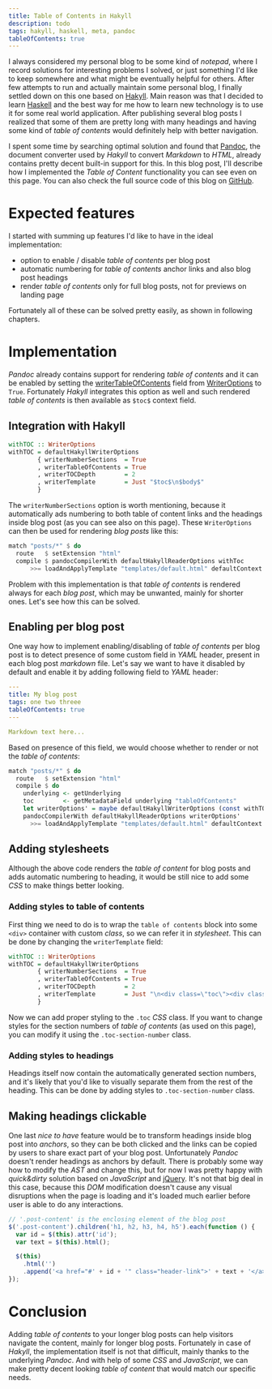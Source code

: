 ```yaml
---
title: Table of Contents in Hakyll
description: todo
tags: hakyll, haskell, meta, pandoc
tableOfContents: true
---
```


I always considered my personal blog to be some kind of _notepad_, where I record solutions for interesting problems I solved, or just something I'd like to keep somewhere and what might be eventually helpful for others. After few attempts to run and actually maintain some personal blog, I finally settled down on this one based on [Hakyll][web:hakyll]. Main reason was that I decided to learn [Haskell][web:haskell] and the best way for me how to learn new technology is to use it for some real world application. After publishing several blog posts I realized that some of them are pretty long with many headings and having some kind of _table of contents_ would definitely help with better navigation.

I spent some time by searching optimal solution and found that [Pandoc][web:pandoc], the document converter used by _Hakyll_ to convert _Markdown_ to _HTML_, already contains pretty decent built-in support for this. In this blog post, I'll describe how I implemented the _Table of Content_ functionality you can see even on this page. You can also check the full source code of this blog on [GitHub][github:svejcar-dev].

<!-- MORE -->

# Expected features
I started with summing up features I'd like to have in the ideal implementation:

- option to enable / disable _table of contents_ per blog post
- automatic numbering for _table of contents_ anchor links and also blog post headings
- render _table of contents_ only for full blog posts, not for previews on landing page

Fortunately all of these can be solved pretty easily, as shown in following chapters.

# Implementation
_Pandoc_ already contains support for rendering _table of contents_ and it can be enabled by setting the [writerTableOfContents][haddock:pandoc:writerTableOfContents] field from [WriterOptions][haddock:pandoc:WriterOptions] to `True`. Fortunately _Hakyll_ integrates this option as well and such rendered _table of contents_ is then available as `$toc$` context field.

## Integration with Hakyll

```haskell
withTOC :: WriterOptions
withTOC = defaultHakyllWriterOptions
        { writerNumberSections  = True
        , writerTableOfContents = True
        , writerTOCDepth        = 2
        , writerTemplate        = Just "$toc$\n$body$"
        }
```

The `writerNumberSections` option is worth mentioning, because it automatically ads numbering to both table of content links and the headings inside blog post (as you can see also on this page). These `WriterOptions` can then be used for rendering _blog posts_ like this:

```haskell
match "posts/*" $ do
  route   $ setExtension "html"
  compile $ pandocCompilerWith defaultHakyllReaderOptions withToc
      >>= loadAndApplyTemplate "templates/default.html" defaultContext
```

Problem with this implementation is that _table of contents_ is rendered always for each _blog post_, which may be unwanted, mainly for shorter ones. Let's see how this can be solved.

## Enabling per blog post
One way how to implement enabling/disabling of _table of contents_ per blog post is to detect presence of some custom field in _YAML_ header, present in each blog post _markdown_ file. Let's say we want to have it disabled by default and enable it by adding following field to _YAML_ header:

```yaml
---
title: My blog post
tags: one two threee
tableOfContents: true
---

Markdown text here...
```

Based on presence of this field, we would choose whether to render or not the _table of contents_:

```haskell
match "posts/*" $ do
  route   $ setExtension "html"
  compile $ do
    underlying <- getUnderlying
    toc        <- getMetadataField underlying "tableOfContents"
    let writerOptions' = maybe defaultHakyllWriterOptions (const withTOC) toc
    pandocCompilerWith defaultHakyllReaderOptions writerOptions'
      >>= loadAndApplyTemplate "templates/default.html" defaultContext
```

## Adding stylesheets
Although the above code renders the _table of content_ for blog posts and adds automatic numbering to heading, it would be still nice to add some _CSS_ to make things better looking.

### Adding styles to table of contents
First thing we need to do is to wrap the `table of contents` block into some `<div>` container with custom _class_, so we can refer it in _stylesheet_. This can be done by changing the `writerTemplate` field:

```haskell
withTOC :: WriterOptions
withTOC = defaultHakyllWriterOptions
        { writerNumberSections  = True
        , writerTableOfContents = True
        , writerTOCDepth        = 2
        , writerTemplate        = Just "\n<div class=\"toc\"><div class=\"header\">Table of Contents</div>\n$toc$\n</div>\n$body$"
        }
```

Now we can add proper styling to the `.toc` _CSS_ class. If you want to change styles for the section numbers of _table of contents_ (as used on this page), you can modify it using the `.toc-section-number` class.

### Adding styles to headings
Headings itself now contain the automatically generated section numbers, and it's likely that you'd like to visually separate them from the rest of the heading. This can be done by adding styles to `.toc-section-number` class.

## Making headings clickable
One last _nice to have_ feature would be to transform headings inside blog post into _anchors_, so they can be both clicked and the links can be copied by users to share exact part of your blog post. Unfortunately _Pandoc_ doesn't render headings as anchors by default. There is probably some way how to modify the _AST_ and change this, but for now I was pretty happy with _quick&dirty_ solution based on  _JavaScript_ and [jQuery][web:jquery]. It's not that big deal in this case, because this _DOM_ modification doesn't cause any visual disruptions when the page is loading and it's loaded much earlier before user is able to do any interactions.

```javascript
// '.post-content' is the enclosing element of the blog post
$('.post-content').children('h1, h2, h3, h4, h5').each(function () {
  var id = $(this).attr('id');
  var text = $(this).html();

  $(this)
    .html('')
    .append('<a href="#' + id + '" class="header-link">' + text + '</a>');
});
```
 
# Conclusion
Adding _table of contents_ to your longer blog posts can help visitors navigate the content, mainly for longer blog posts. Fortunately in case of _Hakyll_, the implementation itself is not that difficult, mainly thanks to the underlying _Pandoc_. And with help of some _CSS_ and _JavaScript_, we can make pretty decent looking _table of content_ that would match our specific needs.


[haddock:pandoc:WriterOptions]: https://hackage.haskell.org/package/pandoc-2.8/docs/Text-Pandoc-Options.html#v:WriterOptions
[haddock:pandoc:writerTableOfContents]: https://hackage.haskell.org/package/pandoc-2.8/docs/Text-Pandoc-Options.html#v:writerTableOfContents
[web:hakyll]: https://jaspervdj.be/hakyll/
[web:haskell]: https://www.haskell.org/
[web:jquery]: https://jquery.com/
[web:pandoc]: https://pandoc.org/
[github:svejcar-dev]: https://github.com/vaclavsvejcar/svejcar-dev